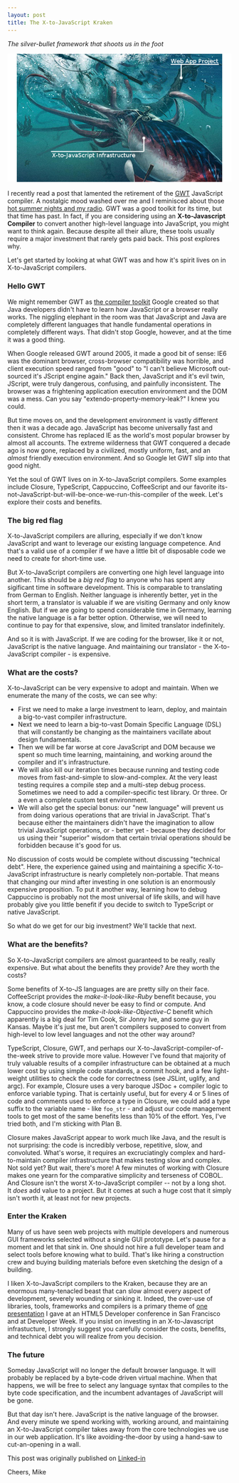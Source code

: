```yaml
---
layout: post
title: The X-to-JavaScript Kraken
---
```

*The silver-bullet framework that shoots us in the foot*

![The X-to-Javascript Kraken](/images/2015-06-15-the_kraken.jpg)

I recently read a post that lamented the retirement of the [GWT](https://en.wikipedia.org/wiki/Google_Web_Toolkit) JavaScript compiler.  A nostalgic mood washed over me and I reminisced about those [hot summer nights and my radio](https://www.youtube.com/watch?v=lPUb4Wsi9kI). GWT was a good toolkit for its time, but that time has past.  In fact, if you are considering using an **X-to-Javascript Compiler** to convert another high-level language into JavaScript, you might want to think again.  Because despite all their allure, these tools usually require a major investment that rarely gets paid back. This post explores why.

Let's get started by looking at what GWT was and how it's spirit lives on in X-to-JavaScript compilers.

### Hello GWT
We might remember GWT as [the compiler toolkit](https://en.wikipedia.org/wiki/Google_Web_Toolkit) Google created so that Java developers didn't have to learn how JavaScript or a browser really works.  The niggling elephant in the room was that JavaScript and Java are completely different languages that handle fundamental operations in completely different ways.  That didn't stop Google, however, and at the time it was a good thing.

When Google released GWT around 2005, it made a good bit of sense: IE6 was the dominant browser, cross-browser compatibility was horrible, and client execution speed ranged from "good" to "I can't believe Microsoft out-sourced it's JScript engine again."  Back then, JavaScript and it's evil twin, JScript, were truly dangerous, confusing, and painfully inconsistent.  The browser was a frightening application execution environment and the DOM was a mess. Can you say "extendo-property-memory-leak?"  I knew you could.

But time moves on, and the development environment is vastly different then it was a decade ago. JavaScript has become universally fast and consistent. Chrome has replaced IE as the world's most popular browser by almost all accounts.  The extreme wilderness that GWT conquered a decade ago is now gone, replaced by a civilized, mostly uniform, fast, and an *almost* friendly execution environment.  And so Google let GWT slip into that good night.

Yet the soul of GWT lives on in X-to-JavaScript compilers. Some examples include Closure, TypeScript, Cappuccino, CoffeeScript and our favorite its-not-JavaScript-but-will-be-once-we-run-this-compiler of the week.  Let's explore their costs and benefits.

### The big red flag
X-to-JavaScript compilers are alluring, especially if we don't know JavaScript and want to leverage our existing language competence.  And that's a valid use of a compiler if we have a little bit of disposable code we need to create for short-time use.

But X-to-JavaScript compilers are converting one high level language into another. This should be a *big red flag* to anyone who has spent any sigificant time in software development.  This is comparable to translating from German to English.  Neither language is inherently better, yet in the short term, a translator is valuable if we are visiting Germany and only know English.  But if we are going to spend considerable time in Germany, learning the native language is a far better option.  Otherwise, we will need to continue to pay for that expensive, slow, and limited translator indefinitely.

And so it is with JavaScript.  If we are coding for the browser, like it or not, JavaScript is the native language.  And maintaining our translator - the X-to-JavaScript compiler - is expensive.

### What are the costs?
X-to-JavaScript can be very expensive to adopt and maintain. When we enumerate the many of the costs, we can see why:

- First we need to make a large investment to learn, deploy, and maintain a big-to-vast compiler infrastructure.  
- Next we need to learn a big-to-vast Domain Specific Language (DSL) that will constantly be changing as the maintainers vacillate about design fundamentals.  
- Then we will be far worse at core JavaScript and DOM because we spent so much time learning, maintaining, and working around the compiler and it's infrastructure.
- We will also kill our iteration times because running and testing code moves from fast-and-simple to slow-and-complex.  At the very least testing requires a compile step and a multi-step debug process.  Sometimes we need to add a compiler-specific test library.  Or three. Or a even a complete custom test environment.
- We will also get the special bonus: our "new language" will prevent us from doing various operations that are trivial in JavaScript. That's because either the maintainers didn't have the imagination to allow trivial JavaScript operations, or - better yet - because they decided for us using their "superior" wisdom that certain trivial operations should be forbidden because it's good for us.

No discussion of costs would be complete without discussing "technical debt".  Here, the experience gained using and maintaining a specific X-to-JavaScript infrastructure is nearly completely non-portable. That means that changing our mind after investing in one solution is an enormously expensive proposition.  To put it another way, learning how to debug Cappuccino is probably not the most universal of life skills, and will have probably give you little benefit if you decide to switch to TypeScript or native JavaScript.

So what do we get for our big investment?  We'll tackle that next.

### What are the benefits?
So X-to-JavaScript compilers are almost guaranteed to be really, really expensive.  But what about the benefits they provide?  Are they worth the costs?

Some benefits of X-to-JS languages are are pretty silly on their face.  CoffeeScript provides the *make-it-look-like-Ruby* benefit because, you know, a code closure should never be easy to find or compute. And Cappuccino provides the *make-it-look-like-Objective-C* benefit which apparently is a big deal for Tim Cook, Sir Jonny Ive, and some guy in Kansas.  Maybe it's just me, but aren't compilers supposed to convert from high-level to low level languages and not the other way around?

TypeScript, Closure, GWT, and perhaps our X-to-JavaScript-compiler-of-the-week strive to provide more value. However I've found that majority of truly valuable results of a compiler infrastructure can be obtained at a much lower cost by using simple code standards, a commit hook, and a few light-weight utilities to check the code for correctness (see JSLint, uglify, and argc).  For example, Closure uses a very baroque JSDoc + compiler logic to enforce variable typing. That is certainly useful, but for every 4 or 5 lines of code and comments used to enforce a type in Closure, we could add a type suffix to the variable name - like `foo_str` - and adjust our code management tools to get most of the same benefits less than 10% of the effort.  Yes, I've tried both, and I'm sticking with Plan B.

Closure makes JavaScript appear to work much like Java, and the result is not surprising: the code is incredibly verbose, repetitive, slow, and convoluted.  What's worse, it requires an excruciatingly complex and hard-to-maintain compiler infrastructure that makes testing slow and complex.  Not sold yet? But wait, there's more! A few minutes of working with Closure makes one yearn for the comparative simplicity and terseness of COBOL.  And Closure isn't the worst X-to-JavaScript compiler -- not by a long shot.  It *does* add value to a project.  But it comes at such a huge cost that it simply isn't worth it, at least not for new projects.

### Enter the Kraken
Many of us have seen web projects with multiple developers and numerous GUI frameworks selected without a single GUI prototype.  Let's pause for a moment and let that sink in. One should not hire a full developer team and select tools before knowing what to build.  That's like hiring a construction crew and buying building materials before even sketching the design of a building.

I liken X-to-JavaScript compilers to the Kraken, because they are an enormous many-tenacled beast that can slow almost every aspect of development, severely wounding or sinking it.  Indeed, the over-use of libraries, tools, frameworks and compilers is a primary theme of [one presentation](https://github.com/mmikowski/spa/tree/master/slides) I gave at an HTML5 Developer conference in San Francisco and at Developer Week.  If you insist on investing in an X-to-Javascript infrastucture, I strongly suggest you carefully consider the costs, benefits, and technical debt you will realize from you decision.

### The future
Someday JavaScript will no longer the default browser language.  It will probably be replaced by a byte-code driven virtual machine. When that happens, we will be free to select any language syntax that compiles to the byte code specification, and the incumbent advantages of JavaScript will be gone.

But that day isn't here.  JavaScript is the native language of the browser.  And every minute we spend working with, working around, and maintaining an X-to-JavaScript compiler takes away from the core technologies we use in our web application.  It's like avoiding-the-door by using a hand-saw to cut-an-opening in a wall. 

This post was originally published on [Linked-in](https://www.linkedin.com/pulse/web-application-kraken-x-to-javascript-compilers-michael-mikowski)

Cheers, Mike

